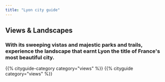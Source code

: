 ```yaml
---
title: "Lyon city guide"
---
```


## Views & Landscapes

### With its sweeping vistas and majestic parks and trails, experience the landscape that earnt Lyon the title of France's most beautiful city.

{{% cityguide-category category="views" %}}
{{% cityguide category="views" %}}
